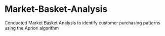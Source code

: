 # Market-Basket-Analysis
Conducted Market Basket Analysis to identify customer purchasing patterns using the Apriori algorithm
